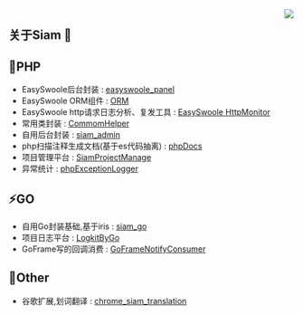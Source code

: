 <img align="right" src="https://github-readme-stats.vercel.app/api?username=xuanyanwow&show_icons=true&icon_color=CE1D2D&text_color=718096&bg_color=ffffff&hide_title=true" />

## 关于Siam 👋

## 👯PHP

- EasySwoole后台封装 : [easyswoole_panel](https://github.com/easyswoole-panel/easyswoole_panel)
- EasySwoole ORM组件 : [ORM](https://github.com/easy-swoole/orm)
- EasySwoole http请求日志分析、复发工具 : [EasySwoole HttpMonitor](https://github.com/xuanyanwow/easyswooleHttpMonitor)
- 常用类封装 : [CommomHelper](https://github.com/xuanyanwow/CommomHelper)
- 自用后台封装 : [siam_admin](https://github.com/xuanyanwow/siam_admin)
- php扫描注释生成文档(基于es代码抽离) : [phpDocs](https://github.com/xuanyanwow/phpDocs)
- 项目管理平台 : [SiamProjectManage](https://github.com/xuanyanwow/SiamProjectManage)
- 异常统计 : [phpExceptionLogger](https://github.com/xuanyanwow/phpExceptionLogger)

## ⚡GO

- 自用Go封装基础,基于iris : [siam_go](https://github.com/xuanyanwow/siam_go)
- 项目日志平台 : [LogkitByGo](https://github.com/xuanyanwow/LogkitByGo)
- GoFrame写的回调消费 : [GoFrameNotifyConsumer](https://github.com/xuanyanwow/GoFrameNotifyConsumer)


## 🔭Other

- 谷歌扩展,划词翻译 : [chrome_siam_translation](https://github.com/xuanyanwow/chrome_siam_translation)
